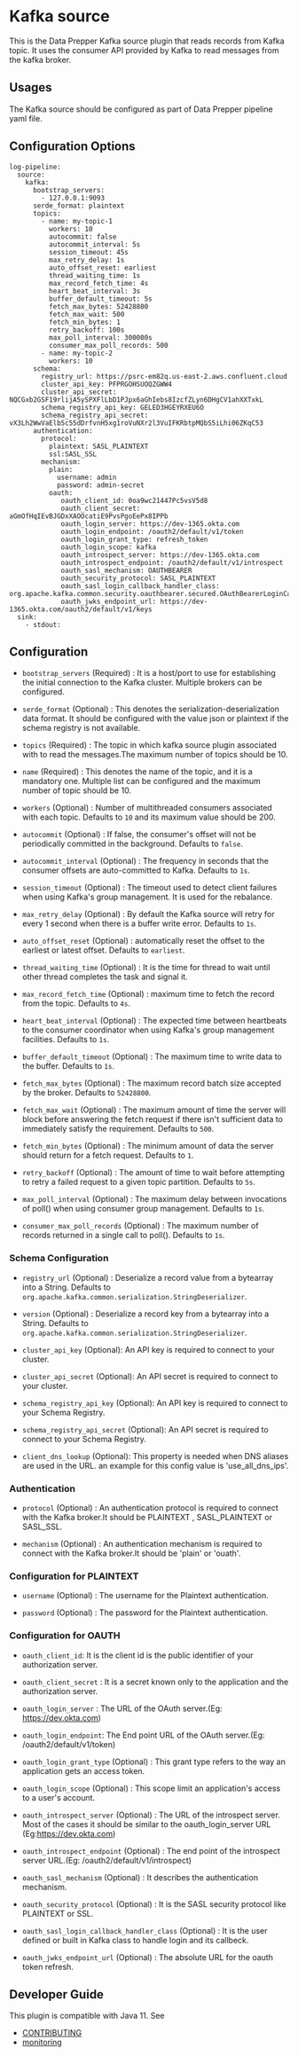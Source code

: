 # Kafka source

This is the Data Prepper Kafka source plugin that reads records from Kafka topic. It uses the consumer API provided by Kafka to read messages from the kafka broker.


## Usages

The Kafka source should be configured as part of Data Prepper pipeline yaml file.

## Configuration Options

```
log-pipeline:
  source:
    kafka:
      bootstrap_servers:
        - 127.0.0.1:9093
      serde_format: plaintext
      topics:
        - name: my-topic-1
          workers: 10
          autocommit: false
          autocommit_interval: 5s
          session_timeout: 45s
          max_retry_delay: 1s
          auto_offset_reset: earliest
          thread_waiting_time: 1s
          max_record_fetch_time: 4s
          heart_beat_interval: 3s
          buffer_default_timeout: 5s
          fetch_max_bytes: 52428800
          fetch_max_wait: 500
          fetch_min_bytes: 1
          retry_backoff: 100s
          max_poll_interval: 300000s
          consumer_max_poll_records: 500
        - name: my-topic-2
          workers: 10
      schema:
        registry_url: https://psrc-em82q.us-east-2.aws.confluent.cloud
        cluster_api_key: PFPRGOHSUOQZGWW4
        cluster_api_secret: NQCGxb2GSF19rlijA5ySPXFlLbD1PJpx6aGhIebs8IzcfZLyn6DHgCV1ahXXTxkL
        schema_registry_api_key: GELED3HGEYRXEU6O
        schema_registry_api_secret: vX3Lh2WwVaElb5c55dDrfvnH5xg1roVuNXr2l3VuIFKRbtpMQbS5iLhi06ZKqC53
      authentication:
        protocol:
          plaintext: SASL_PLAINTEXT
          ssl:SASL_SSL
        mechanism:
          plain:
            username: admin
            password: admin-secret
          oauth:
             oauth_client_id: 0oa9wc21447Pc5vsV5d8
             oauth_client_secret: aGmOfHqIEvBJGDxXAOOcatiE9PvsPgoEePx8IPPb
             oauth_login_server: https://dev-1365.okta.com
             oauth_login_endpoint: /oauth2/default/v1/token
             oauth_login_grant_type: refresh_token
             oauth_login_scope: kafka
             oauth_introspect_server: https://dev-1365.okta.com
             oauth_introspect_endpoint: /oauth2/default/v1/introspect
             oauth_sasl_mechanism: OAUTHBEARER
             oauth_security_protocol: SASL_PLAINTEXT
             oauth_sasl_login_callback_handler_class: org.apache.kafka.common.security.oauthbearer.secured.OAuthBearerLoginCallbackHandler
             oauth_jwks_endpoint_url: https://dev-1365.okta.com/oauth2/default/v1/keys
  sink:
    - stdout:

```

## Configuration

- `bootstrap_servers` (Required) : It is a host/port to use for establishing the initial connection to the Kafka cluster. Multiple brokers can be configured.

- `serde_format` (Optional) : This denotes the serialization-deserialization data format. It should be configured with the value json or plaintext if the schema registry is not available.

- `topics` (Required) : The topic in which kafka source plugin associated with to read the messages.The maximum number of topics should be 10.

- `name` (Required) : This denotes the name of the topic, and it is a mandatory one. Multiple list can be configured and the maximum number of topic should be 10.

- `workers` (Optional) : Number of multithreaded consumers associated with each topic. Defaults to `10` and its maximum value should be 200.

- `autocommit` (Optional) : If false, the consumer's offset will not be periodically committed in the background. Defaults to `false`.

- `autocommit_interval` (Optional) : The frequency in seconds that the consumer offsets are auto-committed to Kafka. Defaults to `1s`.

- `session_timeout` (Optional) : The timeout used to detect client failures when using Kafka's group management. It is used for the rebalance.

- `max_retry_delay` (Optional) : By default the Kafka source will retry for every 1 second when there is a buffer write error. Defaults to `1s`. 

- `auto_offset_reset` (Optional) : automatically reset the offset to the earliest or latest offset. Defaults to `earliest`.

- `thread_waiting_time` (Optional) : It is the time for thread to wait until other thread completes the task and signal it.

- `max_record_fetch_time` (Optional) : maximum time to fetch the record from the topic.
Defaults to `4s`.

- `heart_beat_interval` (Optional) : The expected time between heartbeats to the consumer coordinator when using Kafka's group management facilities. Defaults to `1s`.

- `buffer_default_timeout` (Optional) :  The maximum time to write data to the buffer. Defaults to `1s`.

- `fetch_max_bytes` (Optional) : The maximum record batch size accepted by the broker. 
Defaults to `52428800`.

- `fetch_max_wait` (Optional) : The maximum amount of time the server will block before answering the fetch request if there isn't sufficient data to immediately satisfy the requirement. Defaults to `500`.

- `fetch_min_bytes` (Optional) : The minimum amount of data the server should return for a fetch request. Defaults to `1`.

- `retry_backoff` (Optional) : The amount of time to wait before attempting to retry a failed request to a given topic partition.  Defaults to `5s`.

- `max_poll_interval` (Optional) : The maximum delay between invocations of poll() when using consumer group management. Defaults to `1s`.

- `consumer_max_poll_records` (Optional) : The maximum number of records returned in a single call to poll(). Defaults to `1s`.

### <a name="schema_configuration">Schema Configuration</a>

- `registry_url` (Optional) : Deserialize a record value from a bytearray into a String. Defaults to `org.apache.kafka.common.serialization.StringDeserializer`.

- `version` (Optional) : Deserialize a record key from a bytearray into a String. Defaults to `org.apache.kafka.common.serialization.StringDeserializer`.

- `cluster_api_key` (Optional): An API key is required to connect to your cluster.

- `cluster_api_secret` (Optional): An API secret is required to connect to your cluster.

- `schema_registry_api_key` (Optional): An API key is required to connect to your Schema Registry.

- `schema_registry_api_secret` (Optional): An API secret is required to connect to your Schema Registry.

- `client_dns_lookup` (Optional): This property is needed when DNS aliases are used in the URL. an example for this config value is 'use_all_dns_ips'.

### <a name="auth_configuration">Authentication</a>

- `protocol` (Optional) : An authentication protocol is required to connect with the Kafka broker.It should be PLAINTEXT , SASL_PLAINTEXT or SASL_SSL.

- `mechanism` (Optional) : An authentication mechanism is required to connect with the Kafka broker.It should be 'plain' or 'ouath'.

### <a name="auth_configuration">Configuration for PLAINTEXT</a>

- `username` (Optional) : The username for the Plaintext authentication.

- `password` (Optional) : The password for the Plaintext authentication.

### <a name="auth_configuration">Configuration for OAUTH</a>

- `oauth_client_id`: It is the client id is the public identifier of your authorization server.

- `oauth_client_secret` : It is a secret known only to the application and the authorization server.

- `oauth_login_server` : The URL of the OAuth server.(Eg: https://dev.okta.com)

- `oauth_login_endpoint`: The End point URL of the OAuth server.(Eg: /oauth2/default/v1/token)

- `oauth_login_grant_type` (Optional) : This grant type refers to the way an application gets an access token.

- `oauth_login_scope` (Optional) : This scope limit an application's access to a user's account.
  
- `oauth_introspect_server` (Optional) : The URL of the introspect server. Most of the cases it should be similar to the oauth_login_server URL (Eg:https://dev.okta.com)

- `oauth_introspect_endpoint` (Optional) : The end point of the introspect server URL.(Eg: /oauth2/default/v1/introspect)

- `oauth_sasl_mechanism` (Optional) : It describes the authentication mechanism.

- `oauth_security_protocol` (Optional) : It is the SASL security protocol like PLAINTEXT or SSL.

- `oauth_sasl_login_callback_handler_class` (Optional) : It is the user defined or built in Kafka class to handle login and its callbeck.

- `oauth_jwks_endpoint_url` (Optional) : The absolute URL for the oauth token refresh.

## Developer Guide

This plugin is compatible with Java 11. See

- [CONTRIBUTING](https://github.com/opensearch-project/data-prepper/blob/main/CONTRIBUTING.md) 
- [monitoring](https://github.com/opensearch-project/data-prepper/blob/main/docs/monitoring.md)
